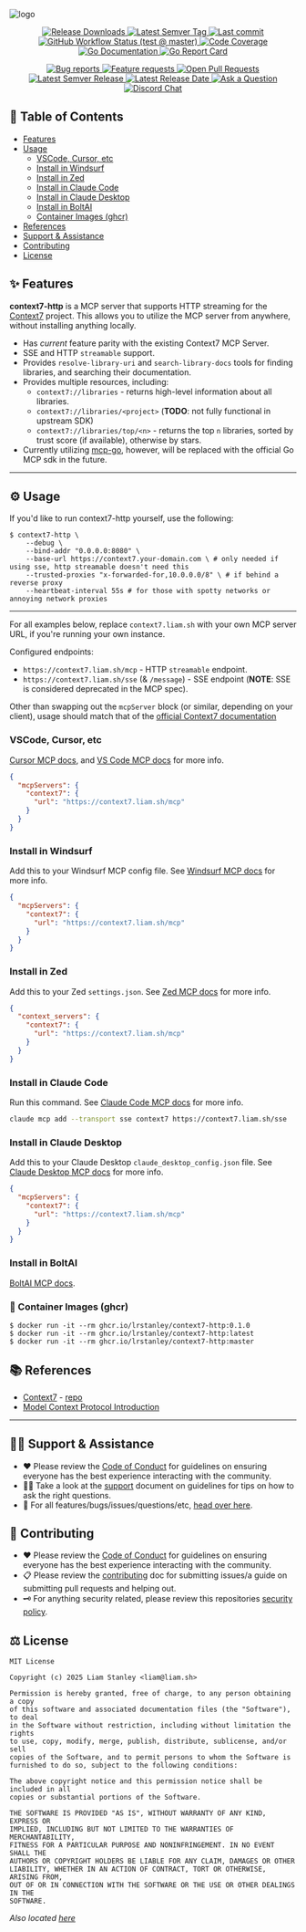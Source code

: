 <!-- template:define:options
{
  "nodescription": true
}
-->
![logo](https://liam.sh/-/gh/svg/lrstanley/context7-http?layout=left&icon=fluent-emoji-flat%3Amagic-wand&icon.width=60&bg=geometric)

<!-- template:begin:header -->
<!-- do not edit anything in this "template" block, its auto-generated -->

<p align="center">
  <a href="https://github.com/lrstanley/context7-http/releases">
    <img title="Release Downloads" src="https://img.shields.io/github/downloads/lrstanley/context7-http/total?style=flat-square">
  </a>
  <a href="https://github.com/lrstanley/context7-http/tags">
    <img title="Latest Semver Tag" src="https://img.shields.io/github/v/tag/lrstanley/context7-http?style=flat-square">
  </a>
  <a href="https://github.com/lrstanley/context7-http/commits/master">
    <img title="Last commit" src="https://img.shields.io/github/last-commit/lrstanley/context7-http?style=flat-square">
  </a>




  <a href="https://github.com/lrstanley/context7-http/actions?query=workflow%3Atest+event%3Apush">
    <img title="GitHub Workflow Status (test @ master)" src="https://img.shields.io/github/actions/workflow/status/lrstanley/context7-http/test.yml?branch=master&label=test&style=flat-square">
  </a>


  <a href="https://codecov.io/gh/lrstanley/context7-http">
    <img title="Code Coverage" src="https://img.shields.io/codecov/c/github/lrstanley/context7-http/master?style=flat-square">
  </a>

  <a href="https://pkg.go.dev/github.com/lrstanley/context7-http">
    <img title="Go Documentation" src="https://pkg.go.dev/badge/github.com/lrstanley/context7-http?style=flat-square">
  </a>
  <a href="https://goreportcard.com/report/github.com/lrstanley/context7-http">
    <img title="Go Report Card" src="https://goreportcard.com/badge/github.com/lrstanley/context7-http?style=flat-square">
  </a>
</p>
<p align="center">
  <a href="https://github.com/lrstanley/context7-http/issues?q=is:open+is:issue+label:bug">
    <img title="Bug reports" src="https://img.shields.io/github/issues/lrstanley/context7-http/bug?label=issues&style=flat-square">
  </a>
  <a href="https://github.com/lrstanley/context7-http/issues?q=is:open+is:issue+label:enhancement">
    <img title="Feature requests" src="https://img.shields.io/github/issues/lrstanley/context7-http/enhancement?label=feature%20requests&style=flat-square">
  </a>
  <a href="https://github.com/lrstanley/context7-http/pulls">
    <img title="Open Pull Requests" src="https://img.shields.io/github/issues-pr/lrstanley/context7-http?label=prs&style=flat-square">
  </a>
  <a href="https://github.com/lrstanley/context7-http/releases">
    <img title="Latest Semver Release" src="https://img.shields.io/github/v/release/lrstanley/context7-http?style=flat-square">
    <img title="Latest Release Date" src="https://img.shields.io/github/release-date/lrstanley/context7-http?label=date&style=flat-square">
  </a>
  <a href="https://github.com/lrstanley/context7-http/discussions/new?category=q-a">
    <img title="Ask a Question" src="https://img.shields.io/badge/support-ask_a_question!-blue?style=flat-square">
  </a>
  <a href="https://liam.sh/chat"><img src="https://img.shields.io/badge/discord-bytecord-blue.svg?style=flat-square" title="Discord Chat"></a>
</p>
<!-- template:end:header -->

<!-- template:begin:toc -->
<!-- do not edit anything in this "template" block, its auto-generated -->
## :link: Table of Contents

  - [Features](#sparkles-features)
  - [Usage](#gear-usage)
    - [VSCode, Cursor, etc](#vscode-cursor-etc)
    - [Install in Windsurf](#install-in-windsurf)
    - [Install in Zed](#install-in-zed)
    - [Install in Claude Code](#install-in-claude-code)
    - [Install in Claude Desktop](#install-in-claude-desktop)
    - [Install in BoltAI](#install-in-boltai)
    - [Container Images (ghcr)](#whale-container-images-ghcr)
  - [References](#books-references)
  - [Support &amp; Assistance](#raising_hand_man-support--assistance)
  - [Contributing](#handshake-contributing)
  - [License](#balance_scale-license)
<!-- template:end:toc -->

## :sparkles: Features

**context7-http** is a MCP server that supports HTTP streaming for the [Context7](https://context7.com) project.
This allows you to utilize the MCP server from anywhere, without installing anything locally.

- Has _current_ feature parity with the existing Context7 MCP Server.
- SSE and HTTP `streamable` support.
- Provides `resolve-library-uri` and `search-library-docs` tools for finding libraries, and searching their documentation.
- Provides multiple resources, including:
  - `context7://libraries` - returns high-level information about all libraries.
  - `context7://libraries/<project>` (**TODO**: not fully functional in upstream SDK)
  - `context7://libraries/top/<n>` - returns the top `n` libraries, sorted by trust score (if available), otherwise by stars.
- Currently utilizing [mcp-go](https://github.com/mark3labs/mcp-go), however, will be replaced with the official Go MCP sdk in the future.
---

## :gear: Usage

If you'd like to run context7-http yourself, use the following:

```console
$ context7-http \
    --debug \
    --bind-addr "0.0.0.0:8080" \
    --base-url https://context7.your-domain.com \ # only needed if using sse, http streamable doesn't need this
    --trusted-proxies "x-forwarded-for,10.0.0.0/8" \ # if behind a reverse proxy
    --heartbeat-interval 55s # for those with spotty networks or annoying network proxies
```

------------

For all examples below, replace `context7.liam.sh` with your own MCP server URL, if you're running your own instance.

Configured endpoints:

- `https://context7.liam.sh/mcp` - HTTP `streamable` endpoint.
- `https://context7.liam.sh/sse` (& `/message`) - SSE endpoint (**NOTE**: SSE is considered deprecated in the MCP spec).

Other than swapping out the `mcpServer` block (or similar, depending on your client), usage should match that of the
[official Context7 documentation](https://github.com/upstash/context7#-with-context7)

### VSCode, Cursor, etc

[Cursor MCP docs](https://docs.cursor.com/context/model-context-protocol#configuring-mcp-servers), and
[VS Code MCP docs](https://code.visualstudio.com/docs/copilot/chat/mcp-servers) for more info.

```json
{
  "mcpServers": {
    "context7": {
      "url": "https://context7.liam.sh/mcp"
    }
  }
}
```

### Install in Windsurf

Add this to your Windsurf MCP config file. See [Windsurf MCP docs](https://docs.windsurf.com/windsurf/cascade/mcp#mcp-config-json) for more info.

```json
{
  "mcpServers": {
    "context7": {
      "url": "https://context7.liam.sh/mcp"
    }
  }
}
```

### Install in Zed

Add this to your Zed `settings.json`. See [Zed MCP docs](https://zed.dev/docs/ai/mcp#bring-your-own-mcp-server) for more info.

```json
{
  "context_servers": {
    "context7": {
      "url": "https://context7.liam.sh/mcp"
    }
  }
}
```

### Install in Claude Code

Run this command. See [Claude Code MCP docs](https://docs.anthropic.com/en/docs/claude-code/tutorials#configure-mcp-servers) for more info.

```sh
claude mcp add --transport sse context7 https://context7.liam.sh/sse
```

### Install in Claude Desktop

Add this to your Claude Desktop `claude_desktop_config.json` file. See [Claude Desktop MCP docs](https://modelcontextprotocol.io/quickstart/user) for more info.

```json
{
  "mcpServers": {
    "context7": {
      "url": "https://context7.liam.sh/mcp"
    }
  }
}
```

### Install in BoltAI

[BoltAI MCP docs](https://docs.boltai.com/docs/plugins/mcp-servers#how-to-use-an-mcp-server-in-boltai).

<!-- template:begin:ghcr -->
<!-- do not edit anything in this "template" block, its auto-generated -->
### :whale: Container Images (ghcr)

```console
$ docker run -it --rm ghcr.io/lrstanley/context7-http:0.1.0
$ docker run -it --rm ghcr.io/lrstanley/context7-http:latest
$ docker run -it --rm ghcr.io/lrstanley/context7-http:master
```
<!-- template:end:ghcr -->

## :books: References

- [Context7](https://context7.com) - [repo](https://github.com/upstash/context7)
- [Model Context Protocol Introduction](https://modelcontextprotocol.io/introduction)

---

<!-- template:begin:support -->
<!-- do not edit anything in this "template" block, its auto-generated -->
## :raising_hand_man: Support & Assistance

* :heart: Please review the [Code of Conduct](.github/CODE_OF_CONDUCT.md) for
     guidelines on ensuring everyone has the best experience interacting with
     the community.
* :raising_hand_man: Take a look at the [support](.github/SUPPORT.md) document on
     guidelines for tips on how to ask the right questions.
* :lady_beetle: For all features/bugs/issues/questions/etc, [head over here](https://github.com/lrstanley/context7-http/issues/new/choose).
<!-- template:end:support -->

<!-- template:begin:contributing -->
<!-- do not edit anything in this "template" block, its auto-generated -->
## :handshake: Contributing

* :heart: Please review the [Code of Conduct](.github/CODE_OF_CONDUCT.md) for guidelines
     on ensuring everyone has the best experience interacting with the
    community.
* :clipboard: Please review the [contributing](.github/CONTRIBUTING.md) doc for submitting
     issues/a guide on submitting pull requests and helping out.
* :old_key: For anything security related, please review this repositories [security policy](https://github.com/lrstanley/context7-http/security/policy).
<!-- template:end:contributing -->

<!-- template:begin:license -->
<!-- do not edit anything in this "template" block, its auto-generated -->
## :balance_scale: License

```
MIT License

Copyright (c) 2025 Liam Stanley <liam@liam.sh>

Permission is hereby granted, free of charge, to any person obtaining a copy
of this software and associated documentation files (the "Software"), to deal
in the Software without restriction, including without limitation the rights
to use, copy, modify, merge, publish, distribute, sublicense, and/or sell
copies of the Software, and to permit persons to whom the Software is
furnished to do so, subject to the following conditions:

The above copyright notice and this permission notice shall be included in all
copies or substantial portions of the Software.

THE SOFTWARE IS PROVIDED "AS IS", WITHOUT WARRANTY OF ANY KIND, EXPRESS OR
IMPLIED, INCLUDING BUT NOT LIMITED TO THE WARRANTIES OF MERCHANTABILITY,
FITNESS FOR A PARTICULAR PURPOSE AND NONINFRINGEMENT. IN NO EVENT SHALL THE
AUTHORS OR COPYRIGHT HOLDERS BE LIABLE FOR ANY CLAIM, DAMAGES OR OTHER
LIABILITY, WHETHER IN AN ACTION OF CONTRACT, TORT OR OTHERWISE, ARISING FROM,
OUT OF OR IN CONNECTION WITH THE SOFTWARE OR THE USE OR OTHER DEALINGS IN THE
SOFTWARE.
```

_Also located [here](LICENSE)_
<!-- template:end:license -->
